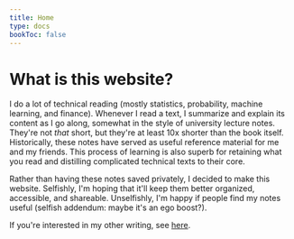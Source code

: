 ```yaml
---
title: Home
type: docs
bookToc: false
---
```


# What is this website?

I do a lot of technical reading (mostly statistics, probability, machine learning, and finance).
Whenever I read a text, I summarize and explain its content as I go along,
somewhat in the style of university lecture notes. They're not *that* short, but they're at least
10x shorter than the book itself. Historically, these notes have served as useful reference
material for me and my friends. This process of learning is also superb for retaining what you read
and distilling complicated technical texts to their core.

Rather than having these notes saved privately, I decided to make this website. Selfishly, I'm hoping that
it'll keep them better organized, accessible, and shareable. Unselfishly, I'm happy if people find my notes
useful (selfish addendum: maybe it's an ego boost?).

If you're interested in my other writing, see [here](https://isomorphic.group/).